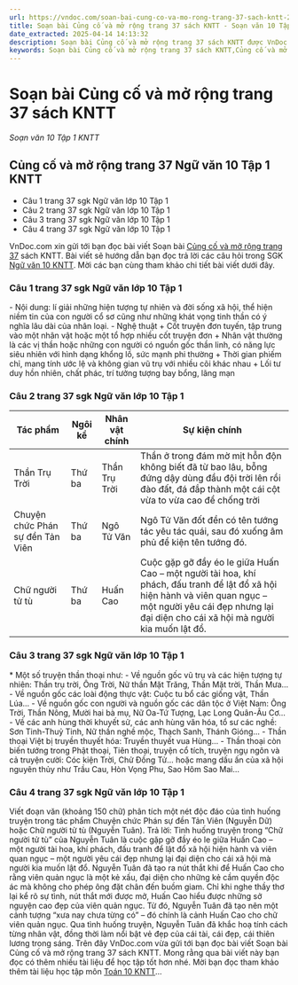 ```yaml
---
url: https://vndoc.com/soan-bai-cung-co-va-mo-rong-trang-37-sach-kntt-277966
title: Soạn bài Củng cố và mở rộng trang 37 sách KNTT - Soạn văn 10 Tập 1 KNTT - VnDoc.com
date_extracted: 2025-04-14 14:13:32
description: Soạn bài Củng cố và mở rộng trang 37 sách KNTT được VnDoc.com sưu tầm và xin gửi tới bạn đọc cùng tham khảo.
keywords: Soạn bài Củng cố và mở rộng trang 37 sách KNTT,Củng cố và mở rộng trang 37,soạn Củng cố và mở rộng trang 37,soạn văn Củng cố và mở rộng trang 37,ngữ văn 10 KNTT,soạn văn 10
---
```


# Soạn bài Củng cố và mở rộng trang 37 sách KNTT
 _Soạn văn 10 Tập 1 KNTT_
## Củng cố và mở rộng trang 37 Ngữ văn 10 Tập 1 KNTT
  * Câu 1 trang 37 sgk Ngữ văn lớp 10 Tập 1
  * Câu 2 trang 37 sgk Ngữ văn lớp 10 Tập 1
  * Câu 3 trang 37 sgk Ngữ văn lớp 10 Tập 1
  * Câu 4 trang 37 sgk Ngữ văn lớp 10 Tập 1

VnDoc.com xin gửi tới bạn đọc bài viết Soạn bài [Củng cố và mở rộng trang 37](<https://vndoc.com/soan-bai-cung-co-va-mo-rong-trang-37-sach-kntt-277966>) sách KNTT. Bài viết sẽ hướng dẫn bạn đọc trả lời các câu hỏi trong SGK [Ngữ văn 10 KNTT](<https://vndoc.com/ngu-van-10-ket-noi-tri-thuc-tap1>). Mời các bạn cùng tham khảo chi tiết bài viết dưới đây.
### Câu 1 trang 37 sgk Ngữ văn lớp 10 Tập 1
\- Nội dung: lí giải những hiện tượng tự nhiên và đời sống xã hội, thể hiện niềm tin của con người cổ sơ cũng như những khát vọng tinh thần có ý nghĩa lâu dài của nhân loại.
\- Nghệ thuật
\+ Cốt truyện đơn tuyến, tập trung vào một nhân vật hoặc một tổ hợp nhiều cốt truyện đơn
\+ Nhân vật thường là các vị thần hoặc những con người có nguồn gốc thần linh, có năng lực siêu nhiên với hình dạng khổng lồ, sức mạnh phi thường
\+ Thời gian phiếm chỉ, mang tính ước lệ và không gian vũ trụ với nhiều cõi khác nhau
\+ Lối tư duy hồn nhiên, chất phác, trí tưởng tượng bay bổng, lãng mạn
### Câu 2 trang 37 sgk Ngữ văn lớp 10 Tập 1
**Tác phẩm**| **Ngôi kể**| **Nhân vật chính**| **Sự kiện chính**  
---|---|---|---  
Thần Trụ Trời| Thứ ba| Thần Trụ Trời| Thần ở trong đám mờ mịt hỗn độn không biết đã từ bao lâu, bỗng đứng dậy dùng đầu đội trời lên rồi đào đất, đá đắp thành một cái cột vừa to vừa cao để chống trời  
Chuyện chức Phán sự đền Tản Viên| Thứ ba| Ngô Tử Văn| Ngô Tử Văn đốt đền có tên tướng tác yêu tác quái, sau đó xuống âm phủ để kiện tên tướng đó.  
Chữ người tử tù| Thứ ba| Huấn Cao| Cuộc gặp gỡ đầy éo le giữa Huấn Cao – một người tài hoa, khí phách, đấu tranh để lật đổ xã hội hiện hành và viên quan ngục – một người yêu cái đẹp nhưng lại đại diện cho cái xã hội mà người kia muốn lật đổ.  
### Câu 3 trang 37 sgk Ngữ văn lớp 10 Tập 1
\* Một số truyện thần thoại như:
\- Về nguồn gốc vũ trụ và các hiện tượng tự nhiên: Thần trụ trời, Ông Trời, Nữ thần Mặt Trăng, Thần Mặt trời, Thần Mưa...
\- Về nguồn gốc các loài động thực vật: Cuộc tu bổ các giống vật, Thần Lúa...
\- Về nguồn gốc con người và nguồn gốc các dân tộc ở Việt Nam: Ông Trời, Thần Nông, Mười hai bà mụ, Nữ Oa-Tứ Tượng, Lạc Long Quân-Âu Cơ...
\- Về các anh hùng thời khuyết sử, các anh hùng văn hóa, tổ sư các nghề: Sơn Tinh-Thuỷ Tinh, Nữ thần nghề mộc, Thạch Sanh, Thánh Gióng...
\- Thần thoại Việt bị truyền thuyết hóa: Truyền thuyết vua Hùng...
\- Thần thoại còn biến tướng trong Phật thoại, Tiên thoại, truyện cổ tích, truyện ngụ ngôn và cả truyện cười: Cóc kiện Trời, Chử Đồng Tử... hoặc mang dấu ấn của xã hội nguyên thủy như Trầu Cau, Hòn Vọng Phu, Sao Hôm Sao Mai...
### Câu 4 trang 37 sgk Ngữ văn lớp 10 Tập 1
Viết đoạn văn \(khoảng 150 chữ\) phân tích một nét độc đáo của tình huống truyện trong tác phẩm Chuyện chức Phán sự đền Tản Viên \(Nguyễn Dữ\) hoặc Chữ người tử tù \(Nguyễn Tuân\).
Trả lời:
Tình huống truyện trong “Chữ người tử tù” của Nguyễn Tuân là cuộc gặp gỡ đầy éo le giữa Huấn Cao – một người tài hoa, khí phách, đấu tranh để lật đổ xã hội hiện hành và viên quan ngục – một người yêu cái đẹp nhưng lại đại diện cho cái xã hội mà người kia muốn lật đổ. Nguyễn Tuân đã tạo ra nút thắt khi để Huấn Cao cho rằng viên quản ngục là một kẻ xấu, đại diện cho những kẻ cầm quyền độc ác mà không cho phép ông đặt chân đến buồm giam. Chỉ khi nghe thầy thơ lại kể rõ sự tình, nút thắt mới được mở, Huấn Cao hiểu được những sở nguyện cao đẹp của viên quản ngục. Từ đó, Nguyễn Tuân đã tạo nên một cảnh tượng “xưa nay chưa từng có” – đó chính là cảnh Huấn Cao cho chữ viên quản ngục. Qua tình huống truyện, Nguyễn Tuân đã khắc hoạ tính cách từng nhân vật, đồng thời làm nổi bật vẻ đẹp của cái tài, cái đẹp, cái thiên lương trong sáng.
Trên đây VnDoc.com vừa gửi tới bạn đọc bài viết Soạn bài Củng cố và mở rộng trang 37 sách KNTT. Mong rằng qua bài viết này bạn đọc có thêm nhiều tài liệu để học tập tốt hơn nhé. Mời bạn đọc tham khảo thêm tài liệu học tập môn [Toán 10 KNTT](<https://vndoc.com/toan-10-ket-noi-tri-thuc-tap1>)...
